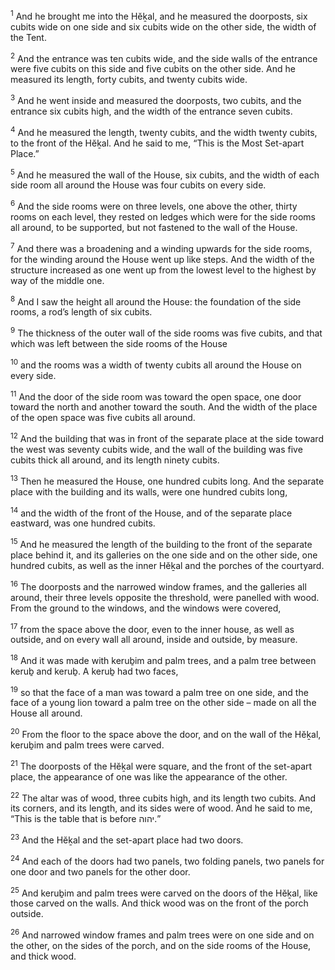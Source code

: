 <sup>1</sup> And he brought me into the Hĕḵal, and he measured the doorposts, six cubits wide on one side and six cubits wide on the other side, the width of the Tent.

<sup>2</sup> And the entrance was ten cubits wide, and the side walls of the entrance were five cubits on this side and five cubits on the other side. And he measured its length, forty cubits, and twenty cubits wide.

<sup>3</sup> And he went inside and measured the doorposts, two cubits, and the entrance six cubits high, and the width of the entrance seven cubits.

<sup>4</sup> And he measured the length, twenty cubits, and the width twenty cubits, to the front of the Hĕḵal. And he said to me, “This is the Most Set-apart Place.”

<sup>5</sup> And he measured the wall of the House, six cubits, and the width of each side room all around the House was four cubits on every side.

<sup>6</sup> And the side rooms were on three levels, one above the other, thirty rooms on each level, they rested on ledges which were for the side rooms all around, to be supported, but not fastened to the wall of the House.

<sup>7</sup> And there was a broadening and a winding upwards for the side rooms, for the winding around the House went up like steps. And the width of the structure increased as one went up from the lowest level to the highest by way of the middle one.

<sup>8</sup> And I saw the height all around the House: the foundation of the side rooms, a rod’s length of six cubits.

<sup>9</sup> The thickness of the outer wall of the side rooms was five cubits, and that which was left between the side rooms of the House

<sup>10</sup> and the rooms was a width of twenty cubits all around the House on every side.

<sup>11</sup> And the door of the side room was toward the open space, one door toward the north and another toward the south. And the width of the place of the open space was five cubits all around.

<sup>12</sup> And the building that was in front of the separate place at the side toward the west was seventy cubits wide, and the wall of the building was five cubits thick all around, and its length ninety cubits.

<sup>13</sup> Then he measured the House, one hundred cubits long. And the separate place with the building and its walls, were one hundred cubits long,

<sup>14</sup> and the width of the front of the House, and of the separate place eastward, was one hundred cubits.

<sup>15</sup> And he measured the length of the building to the front of the separate place behind it, and its galleries on the one side and on the other side, one hundred cubits, as well as the inner Hĕḵal and the porches of the courtyard.

<sup>16</sup> The doorposts and the narrowed window frames, and the galleries all around, their three levels opposite the threshold, were panelled with wood. From the ground to the windows, and the windows were covered,

<sup>17</sup> from the space above the door, even to the inner house, as well as outside, and on every wall all around, inside and outside, by measure.

<sup>18</sup> And it was made with keruḇim and palm trees, and a palm tree between keruḇ and keruḇ. A keruḇ had two faces,

<sup>19</sup> so that the face of a man was toward a palm tree on one side, and the face of a young lion toward a palm tree on the other side – made on all the House all around.

<sup>20</sup> From the floor to the space above the door, and on the wall of the Hĕḵal, keruḇim and palm trees were carved.

<sup>21</sup> The doorposts of the Hĕḵal were square, and the front of the set-apart place, the appearance of one was like the appearance of the other.

<sup>22</sup> The altar was of wood, three cubits high, and its length two cubits. And its corners, and its length, and its sides were of wood. And he said to me, “This is the table that is before יהוה.”

<sup>23</sup> And the Hĕḵal and the set-apart place had two doors.

<sup>24</sup> And each of the doors had two panels, two folding panels, two panels for one door and two panels for the other door.

<sup>25</sup> And keruḇim and palm trees were carved on the doors of the Hĕḵal, like those carved on the walls. And thick wood was on the front of the porch outside.

<sup>26</sup> And narrowed window frames and palm trees were on one side and on the other, on the sides of the porch, and on the side rooms of the House, and thick wood.

